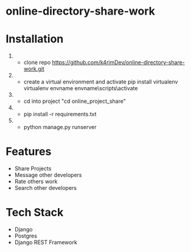 # online-directory-share-work

# Installation
1. - clone repo https://github.com/k4rimDev/online-directory-share-work.git
2. - create a virtual environment and activate
pip install virtualenv
virtualenv envname
envname\scripts\activate
3. - cd into project "cd online_project_share"
4. - pip install -r requirements.txt
5. - python manage.py runserver
# Features
* Share Projects
* Message other developers
* Rate others work
* Search other developers
# Tech Stack
* Django
* Postgres
* Django REST Framework

